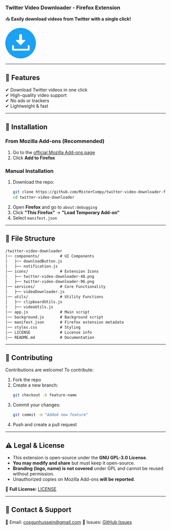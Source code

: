 ### **Twitter Video Downloader - Firefox Extension**  
📥 **Easily download videos from Twitter with a single click!**  

![Extension Logo](icons/twitter-video-downloader-96.png)  

---

## 🚀 **Features**  
✔ Download Twitter videos in one click  
✔ High-quality video support  
✔ No ads or trackers  
✔ Lightweight & fast  

---

## 🔧 **Installation**  

### **From Mozilla Add-ons (Recommended)**  
1. Go to the [official Mozilla Add-ons page](https://addons.mozilla.org/en-US/firefox/addon/ez-twitter-x-video-downloader/)
2. Click **Add to Firefox**  

### **Manual Installation**  
1. Download the repo:  
   ```sh
   git clone https://github.com/MisterCxmpy/twitter-video-downloader-firefox.git
   cd twitter-video-downloader
   ```  
2. Open **Firefox** and go to `about:debugging`  
3. Click **"This Firefox"** → **"Load Temporary Add-on"**  
4. Select `manifest.json`  

---

## 📂 **File Structure**  

```
/twitter-video-downloader
│── components/         # UI Components
│   ├── downloadButton.js
│   ├── notification.js
│── icons/              # Extension Icons
│   ├── twitter-video-downloader-48.png
│   ├── twitter-video-downloader-96.png
│── services/           # Core Functionality
│   ├── videoDownloader.js
│── utils/              # Utility Functions
│   ├── clipboardUtils.js
│   ├── videoUtils.js
│── app.js              # Main script
│── background.js       # Background script
│── manifest.json       # Firefox extension metadata
│── styles.css          # Styling
│── LICENSE             # License info
│── README.md           # Documentation
```

---

## 🤝 **Contributing**  
Contributions are welcome! To contribute:  
1. Fork the repo  
2. Create a new branch:  
   ```sh
   git checkout -b feature-name
   ```  
3. Commit your changes:  
   ```sh
   git commit -m "Added new feature"
   ```  
4. Push and create a pull request  

---

## ⚠ **Legal & License**  
- This extension is open-source under the **GNU GPL-3.0 License**.  
- **You may modify and share** but must keep it open-source.  
- **Branding (logo, name) is not covered** under GPL and cannot be reused without permission.  
- Unauthorized copies on Mozilla Add-ons **will be reported**.  

📜 **Full License:** [LICENSE](LICENSE)  

---

## 📩 **Contact & Support**  
📧 Email: cosgunhussein@gmail.com
💬 Issues: [GitHub Issues](https://github.com/MisterCxmpy/twitter-video-downloader-firefox/issues)  

